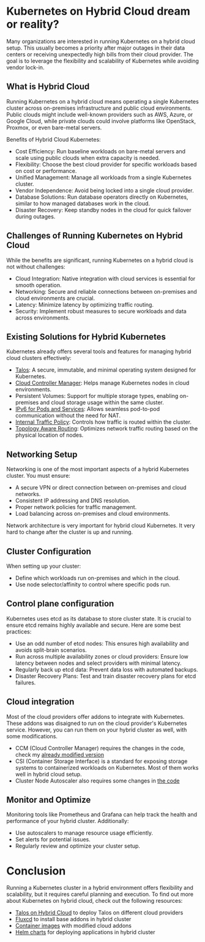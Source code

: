 # Kubernetes on Hybrid Cloud dream or reality?

Many organizations are interested in running Kubernetes on a hybrid cloud setup. This usually becomes a priority after major outages in their data centers or receiving unexpectedly high bills from their cloud provider. The goal is to leverage the flexibility and scalability of Kubernetes while avoiding vendor lock-in.

## What is Hybrid Cloud

Running Kubernetes on a hybrid cloud means operating a single Kubernetes cluster across on-premises infrastructure and public cloud environments. Public clouds might include well-known providers such as AWS, Azure, or Google Cloud, while private clouds could involve platforms like OpenStack, Proxmox, or even bare-metal servers.

Benefits of Hybrid Cloud Kubernetes:
* Cost Efficiency: Run baseline workloads on bare-metal servers and scale using public clouds when extra capacity is needed.
* Flexibility: Choose the best cloud provider for specific workloads based on cost or performance.
* Unified Management: Manage all workloads from a single Kubernetes cluster.
* Vendor Independence: Avoid being locked into a single cloud provider.
* Database Solutions: Run database operators directly on Kubernetes, similar to how managed databases work in the cloud.
* Disaster Recovery: Keep standby nodes in the cloud for quick failover during outages.

## Challenges of Running Kubernetes on Hybrid Cloud

While the benefits are significant, running Kubernetes on a hybrid cloud is not without challenges:
* Cloud Integration: Native integration with cloud services is essential for smooth operation.
* Networking: Secure and reliable connections between on-premises and cloud environments are crucial.
* Latency: Minimize latency by optimizing traffic routing.
* Security: Implement robust measures to secure workloads and data across environments.

## Existing Solutions for Hybrid Kubernetes

Kubernetes already offers several tools and features for managing hybrid cloud clusters effectively:
* [Talos](https://talos.dev/): A secure, immutable, and minimal operating system designed for Kubernetes.
* [Cloud Controller Manager](https://kubernetes.io/docs/concepts/architecture/cloud-controller/): Helps manage Kubernetes nodes in cloud environments.
* Persistent Volumes: Support for multiple storage types, enabling on-premises and cloud storage usage within the same cluster.
* [IPv6 for Pods and Services](https://dev.to/sergelogvinov/kubernetes-pods-with-global-ipv6-1aaj): Allows seamless pod-to-pod communication without the need for NAT.
* [Internal Traffic Policy](https://kubernetes.io/docs/concepts/services-networking/service-traffic-policy/): Controls how traffic is routed within the cluster.
* [Topology Aware Routing](https://kubernetes.io/docs/concepts/services-networking/topology-aware-routing/): Optimizes network traffic routing based on the physical location of nodes.

## Networking Setup

Networking is one of the most important aspects of a hybrid Kubernetes cluster. You must ensure:
* A secure VPN or direct connection between on-premises and cloud networks.
* Consistent IP addressing and DNS resolution.
* Proper network policies for traffic management.
* Load balancing across on-premises and cloud environments.

Network architecture is very important for hybrid cloud Kubernetes. It very hard to change after the cluster is up and running.

## Cluster Configuration

When setting up your cluster:
* Define which workloads run on-premises and which in the cloud.
* Use node selector/affinity to control where specific pods run.

## Control plane configuration

Kubernetes uses etcd as its database to store cluster state. It is crucial to ensure etcd remains highly available and secure. Here are some best practices:
* Use an odd number of etcd nodes: This ensures high availability and avoids split-brain scenarios.
* Run across multiple availability zones or cloud providers: Ensure low latency between nodes and select providers with minimal latency.
* Regularly back up etcd data: Prevent data loss with automated backups.
* Disaster Recovery Plans: Test and train disaster recovery plans for etcd failures.

## Cloud integration

Most of the cloud providers offer addons to integrate with Kubernetes. These addons was disaigned to run on the cloud provider's Kubernetes service. However, you can run them on your hybrid cluster as well, with some modifications.

* CCM (Cloud Controller Manager) requires the changes in the code, check my [already modified version](https://github.com/sergelogvinov/containers)
* CSI (Container Storage Interface) is a standard for exposing storage systems to containerized workloads on Kubernetes. Most of them works well in hybrid cloud setup.
* Cluster Node Autoscaler also requires some changes in [the code](https://github.com/sergelogvinov/containers/tree/main/cluster-autoscaler)

## Monitor and Optimize

Monitoring tools like Prometheus and Grafana can help track the health and performance of your hybrid cluster. Additionally:
* Use autoscalers to manage resource usage efficiently.
* Set alerts for potential issues.
* Regularly review and optimize your cluster setup.

# Conclusion

Running a Kubernetes cluster in a hybrid environment offers flexibility and scalability, but it requires careful planning and execution.
To find out more about Kubernetes on hybrid cloud, check out the following resources:
* [Talos on Hybrid Cloud](https://github.com/sergelogvinov/terraform-talos) to deploy Talos on different cloud providers
* [Fluxcd](https://github.com/sergelogvinov/gitops-examples) to install base addons in hybrid cluster
* [Container images](https://github.com/sergelogvinov/containers) with modified cloud addons
* [Helm charts](https://github.com/sergelogvinov/helm-charts) for deploying applications in hybrid cluster
